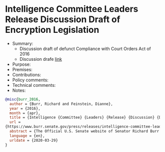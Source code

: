 # Intelligence Committee Leaders Release Discussion Draft of Encryption Legislation

- Summary:
  - Discussion draft of defunct Compliance with Court Orders Act of 2016
  - Discussion drafe [link](https://www.burr.senate.gov/imo/media/doc/BAG16460.pdf)
- Purpose:
- Premises:
- Contributions:
- Policy comments:
- Technical comments:
- Notes:

```bib
@misc{burr_2016,
  author = {Burr, Richard and Feinstein, Dianne},
  year = {2016},
  month = {apr},
  title = {Intelligence {Committee} {Leaders} {Release} {Discussion} {Draft} of {Encryption} {Legislation}},
  url =
{https://www.burr.senate.gov/press/releases/intelligence-committee-leaders-release-discussion-draft-of-encryption-legislation-},
  abstract = {The Official U.S. Senate website of Senator Richard Burr of North Carolina},
  language = {en},
  urldate = {2020-03-29}
}
```
